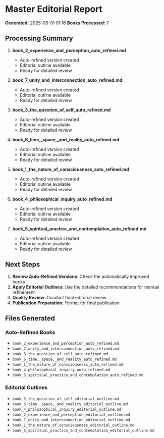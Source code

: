 # Master Editorial Report

**Generated:** 2025-08-01 01:16
**Books Processed:** 7

## Processing Summary

1. **book_2_experience_and_perception_auto_refined.md**
   - Auto-refined version created
   - Editorial outline available
   - Ready for detailed review

2. **book_7_unity_and_interconnection_auto_refined.md**
   - Auto-refined version created
   - Editorial outline available
   - Ready for detailed review

3. **book_3_the_question_of_self_auto_refined.md**
   - Auto-refined version created
   - Editorial outline available
   - Ready for detailed review

4. **book_6_time,_space,_and_reality_auto_refined.md**
   - Auto-refined version created
   - Editorial outline available
   - Ready for detailed review

5. **book_1_the_nature_of_consciousness_auto_refined.md**
   - Auto-refined version created
   - Editorial outline available
   - Ready for detailed review

6. **book_4_philosophical_inquiry_auto_refined.md**
   - Auto-refined version created
   - Editorial outline available
   - Ready for detailed review

7. **book_5_spiritual_practice_and_contemplation_auto_refined.md**
   - Auto-refined version created
   - Editorial outline available
   - Ready for detailed review

## Next Steps

1. **Review Auto-Refined Versions**: Check the automatically improved books
2. **Apply Editorial Outlines**: Use the detailed recommendations for manual refinement
3. **Quality Review**: Conduct final editorial review
4. **Publication Preparation**: Format for final publication

## Files Generated

### Auto-Refined Books
- `book_2_experience_and_perception_auto_refined.md`
- `book_7_unity_and_interconnection_auto_refined.md`
- `book_3_the_question_of_self_auto_refined.md`
- `book_6_time,_space,_and_reality_auto_refined.md`
- `book_1_the_nature_of_consciousness_auto_refined.md`
- `book_4_philosophical_inquiry_auto_refined.md`
- `book_5_spiritual_practice_and_contemplation_auto_refined.md`

### Editorial Outlines
- `book_3_the_question_of_self_editorial_outline.md`
- `book_6_time,_space,_and_reality_editorial_outline.md`
- `book_4_philosophical_inquiry_editorial_outline.md`
- `book_2_experience_and_perception_editorial_outline.md`
- `book_7_unity_and_interconnection_editorial_outline.md`
- `book_1_the_nature_of_consciousness_editorial_outline.md`
- `book_5_spiritual_practice_and_contemplation_editorial_outline.md`
